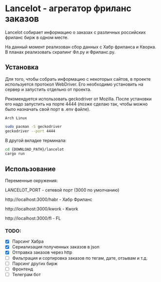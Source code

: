 # Lancelot - агрегатор фриланс заказов

Lancelot собирает информацию о заказах с различных российских фриланс бирж в одном месте.

На данный момент реализован сбор данных с Хабр фриланса и Кворка. В планах реализовать скрапинг Фл.ру и Фриланс.ру.

## Установка

Для того, чтобы собрать информацию с некоторых сайтов, в проекте используется протокол WebDriver. Его необходимо установить на сервер и запустить отдельно от проекта.

Рекомендуется использовать geckodriver от Mozilla. После установки его надо запустить на порте 4444 (позже сделаю так, чтобы можно было назначать свой порт в .env файле).

`Arch Linux`
```bash
sudo pacman -S geckodriver
geckodriver --port 4444
```
В другой вкладке терминала:
```bash
cd {DOWNLOAD_PATH}/lancelot
cargo run
```

## Использование

Переменные окружения:

LANCELOT_PORT - сетевой порт (3000 по умолчанию)

http://localhost:3000/habr - Хабр Фриланс

http://localhost:3000/kwork - Kwork

http://localhost:3000/fl - FL

### TODO:
- [x] Парсинг Хабра
- [x] Сериализация полученных заказов в json
- [x] Отправка заказов через http
- [ ] Фильтрация и сортировка заказов по тегам, дате, отзывам и т.д.
- [ ] Парсинг других бирж
- [ ] Фронтенд
- [ ] Телеграм бот
